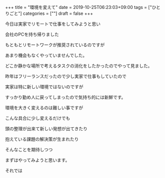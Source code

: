 +++
title = "環境を変えて"
date = 2019-10-25T06:23:03+09:00
tags = ["ひとりごと"]
categories = [""]
draft = false
+++

今日は実家でリモートで仕事をしてみようと思い

会社のPCを持ち帰りました

もともとリモートワークが推奨されているのですが

あまり機会もなくやっていませんでした。

どこか静かな場所で考えるタスクの消化をしたかったのでやって見ました。

昨年はフリーランスだったので少し実家で仕事もしていたので

実家は特に新しい環境ではないのですが

すっかり勤め人に戻ってしまったので気持ち的には新鮮です。

環境を大きく変えるのは難しい事ですが

こんな具合に少し変えるだけでも

頭の整理が出来て新しい発想が出てきたり

抱えている課題の解決策が生まれたり

そんなことを期待しつつ

まずはやってみようと思います。

それでは
